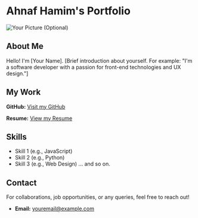 # Ahnaf Hamim's Portfolio

![Your Picture (Optional)](your-picture-url.jpg) 

## About Me
Hello! I'm [Your Name]. [Brief introduction about yourself. For example: "I'm a software developer with a passion for front-end technologies and UX design."]

## My Work

**GitHub:** [Visit my GitHub](https://github.com/AhnafHamim)

**Resume:** [View my Resume](https://docs.google.com/document/d/11D0nhE5ISRrXxmQi4PJ6ygp_2djJm8SWsMg7ebwsWPY/edit?usp=sharing)

## Skills

- Skill 1 (e.g., JavaScript)
- Skill 2 (e.g., Python)
- Skill 3 (e.g., Web Design)
... and so on.

## Contact
For collaborations, job opportunities, or any queries, feel free to reach out!

- **Email:** [youremail@example.com](mailto:youremail@example.com)

